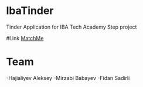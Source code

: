 # IbaTinder
Tinder Application for IBA Tech Academy Step project

#Link 
[MatchMe](matchme.ibatech.onlin)

# Team
-Hajialiyev Aleksey
-Mirzabi Babayev
-Fidan Sadirli
